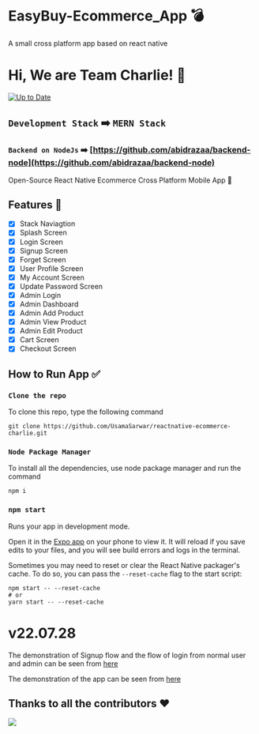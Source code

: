 # EasyBuy-Ecommerce_App :bomb:

A small cross platform app based on react native

# Hi, We are Team Charlie! 👋

[![Up to Date](https://github.com/ikatyang/emoji-cheat-sheet/workflows/Up%20to%20Date/badge.svg)](https://github.com/UsamaSarwar/reactnative-ecommerce-charlie)

## `Development Stack` ➡️ `MERN Stack`

### `Backend on NodeJs` ➡️ [https://github.com/abidrazaa/backend-node](https://github.com/abidrazaa/backend-node)

Open-Source React Native Ecommerce Cross Platform Mobile App :iphone:

## Features :memo:

- [x] Stack Naviagtion
- [x] Splash Screen
- [x] Login Screen
- [x] Signup Screen
- [x] Forget Screen
- [x] User Profile Screen
- [x] My Account Screen
- [x] Update Password Screen
- [x] Admin Login
- [x] Admin Dashboard
- [x] Admin Add Product
- [x] Admin View Product
- [x] Admin Edit Product
- [x] Cart Screen
- [x] Checkout Screen

## How to Run App :white_check_mark:

### `Clone the repo`

To clone this repo, type the following command

```
git clone https://github.com/UsamaSarwar/reactnative-ecommerce-charlie.git
```

### `Node Package Manager`

To install all the dependencies, use node package manager and run the command

```
npm i
```

### `npm start`

Runs your app in development mode.

Open it in the [Expo app](https://expo.io) on your phone to view it. It will reload if you save edits to your files, and you will see build errors and logs in the terminal.

Sometimes you may need to reset or clear the React Native packager's cache. To do so, you can pass the `--reset-cache` flag to the start script:

```
npm start -- --reset-cache
# or
yarn start -- --reset-cache
```

# v22.07.28

The demonstration of Signup flow and the flow of login from normal user and admin can be seen from [here](https://drive.google.com/drive/folders/1jnFENm2_fdwvpfrqEZxrqx9pOThvSMa3)

The demonstration of the app can be seen from [here](https://drive.google.com/drive/folders/1PNyGSzUDNxUtrmtVk9bp8Lp82INrSct-)

## Thanks to all the contributors ❤️

<a href = "https://github.com/UsamaSarwar/reactnative-ecommerce-charlie">
  <img src = "https://contrib.rocks/image?repo=UsamaSarwar/reactnative-ecommerce-charlie"/>
</a>
